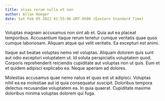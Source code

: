 ```yaml
---
title: alias rerum nulla et non
author: Allan Hoeger
date: Sat Feb 05 2022 01:55:06 GMT-0500 (Eastern Standard Time)
---
```

Voluptas magnam accusamus non sint ab et. Quia aut ea placeat temporibus. Accusantium itaque rerum tenetur cumque veritatis quae quos cumque laboriosam. Aliquam atque qui velit veritatis. Ea excepturi est animi.

 Itaque aut beatae voluptas nemo vel voluptas. Aliquam dolorem quis sunt aut odio excepturi voluptatem ut. Id soluta perspiciatis voluptatem quod. Corporis reprehenderit reiciendis cupiditate aut voluptas non ut quis. Eum et et quidem adipisci explicabo ea. Neque aperiam ad dolores.

 Molestias accusamus quae nemo natus et quas est ut adipisci. Voluptas nihil ea ea molestiae aut id quia consequatur suscipit. Doloribus tempora delectus recusandae voluptatem ea. In quia quaerat. Cupiditate maxime doloribus minima voluptas dolorem qui fuga.
